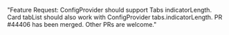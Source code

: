 "Feature Request: ConfigProvider should support Tabs indicatorLength. Card tabList should also work with ConfigProvider tabs.indicatorLength. PR #44406 has been merged. Other PRs are welcome."
